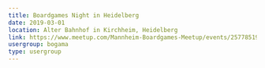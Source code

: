 ```yaml
---
title: Boardgames Night in Heidelberg
date: 2019-03-01
location: Alter Bahnhof in Kirchheim, Heidelberg
link: https://www.meetup.com/Mannheim-Boardgames-Meetup/events/257785199/
usergroup: bogama
type: usergroup
---
```

